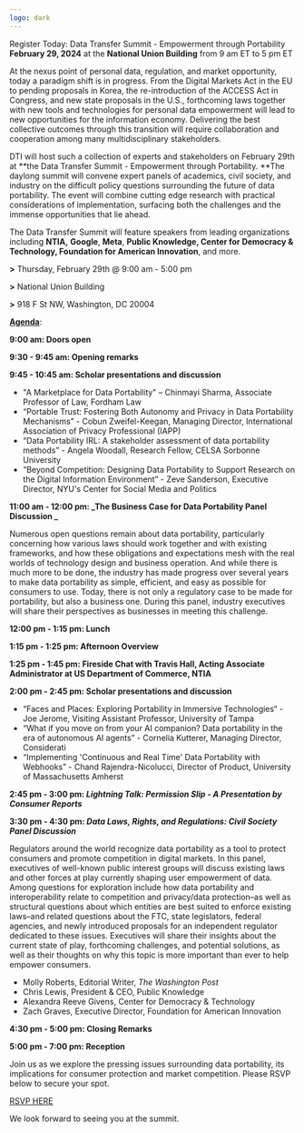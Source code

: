 ```yaml
---
logo: dark
---
```


Register Today: Data Transfer Summit - Empowerment through Portability \
**February 29, 2024** at the **National Union Building** from 9 am ET to 5 pm ET

At the nexus point of personal data, regulation, and market opportunity, today a paradigm shift is in progress. From the Digital Markets Act in the EU to pending proposals in Korea, the re-introduction of the ACCESS Act in Congress, and new state proposals in the U.S., forthcoming laws together with new tools and technologies for personal data empowerment will lead to new opportunities for the information economy. Delivering the best collective outcomes through this transition will require collaboration and cooperation among many multidisciplinary stakeholders.

DTI will host such a collection of experts and stakeholders on February 29th at **the Data Transfer Summit - Empowerment through Portability. **The daylong summit  will convene expert panels of academics, civil society, and industry on the difficult policy questions surrounding the future of data portability. The event will combine cutting edge research with practical considerations of implementation, surfacing both the challenges and the immense opportunities that lie ahead.

The Data Transfer Summit will feature speakers from leading organizations including **NTIA,** **Google**, **Meta**, **Public Knowledge, Center for Democracy & Technology, Foundation for American Innovation**, and more.

**>**  Thursday, February 29th @ 9:00 am - 5:00 pm

**>**  National Union Building

**>**  918 F St NW, Washington, DC 20004

**<span style="text-decoration:underline;">Agenda</span>**:

**9:00 am: Doors open**

**9:30 - 9:45 am: Opening remarks**

**9:45 - 10:45 am: Scholar presentations and discussion**

* "A Marketplace for Data Portability" – Chinmayi Sharma, Associate Professor of Law, Fordham Law
* “Portable Trust: Fostering Both Autonomy and Privacy in Data Portability Mechanisms” - Cobun Zweifel-Keegan, Managing Director, International Association of Privacy Professional (IAPP)
* “Data Portability IRL: A stakeholder assessment of data portability methods” -  Angela Woodall, Research Fellow, CELSA Sorbonne University
* “Beyond Competition: Designing Data Portability to Support Research on the Digital Information Environment” - Zeve Sanderson, Executive Director, NYU's Center for Social Media and Politics

**11:00 am - 12:00 pm: _The Business Case for Data Portability Panel Discussion _**

Numerous open questions remain about data portability, particularly concerning how various laws should work together and with existing frameworks, and how these obligations and expectations mesh with the real worlds of technology design and business operation. And while there is much more to be done, the industry has made progress over several years to make data portability as simple, efficient, and easy as possible for consumers to use. Today, there is not only a regulatory case to be made for portability, but also a business one. During this panel, industry executives will share their perspectives as businesses in meeting this challenge. 

**12:00 pm - 1:15 pm: Lunch**

**1:15 pm - 1:25 pm: Afternoon Overview**

**1:25 pm - 1:45 pm: Fireside Chat with Travis Hall, Acting Associate Administrator at US Department of Commerce, NTIA**

**2:00 pm - 2:45 pm: Scholar presentations and discussion**

* “Faces and Places: Exploring Portability in Immersive Technologies“ - Joe Jerome, Visiting Assistant Professor, University of Tampa
* “What if you move on from your AI companion? Data portability in the era of autonomous AI agents” - Cornelia Kutterer, Managing Director, Considerati
* “Implementing 'Continuous and Real Time' Data Portability with Webhooks” - Chand Rajendra-Nicolucci, Director of Product, University of Massachusetts Amherst

**2:45 pm - 3:00 pm: _Lightning Talk: Permission Slip - A Presentation by Consumer Reports_**

**3:30 pm - 4:30 pm: _Data Laws, Rights, and Regulations: Civil Society Panel Discussion_**

Regulators around the world recognize data portability as a tool to protect consumers and promote competition in digital markets. In this panel, executives of well-known public interest groups will discuss existing laws and other forces at play currently shaping user empowerment of data. Among questions for exploration include how data portability and interoperability relate to competition and privacy/data protection–as well as structural questions about which entities are best suited to enforce existing laws–and related questions about the FTC, state legislators, federal agencies, and newly introduced proposals for an independent regulator dedicated to these issues. Executives will share their insights about the current state of play, forthcoming challenges, and potential solutions, as well as their thoughts on why this topic is more important than ever to help empower consumers. 

* Molly Roberts, Editorial Writer, _The Washington Post_
* Chris Lewis, President & CEO, Public Knowledge
* Alexandra Reeve Givens, Center for Democracy & Technology 
* Zach Graves, Executive Director, Foundation for American Innovation 

**4:30 pm - 5:00 pm: Closing Remarks**

**5:00 pm - 7:00 pm: Reception**

Join us as we explore the pressing issues surrounding data portability, its implications for consumer protection and market competition. Please RSVP below to secure your spot.

[RSVP HERE](https://dtinit.org/docs/feb29summit.html) 

We look forward to seeing you at the summit.
